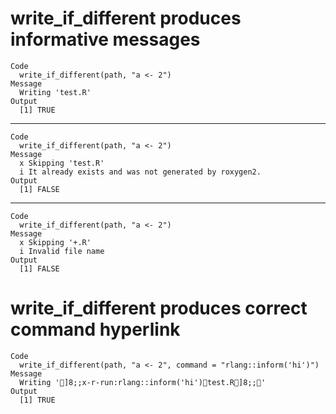 # write_if_different produces informative messages

    Code
      write_if_different(path, "a <- 2")
    Message
      Writing 'test.R'
    Output
      [1] TRUE

---

    Code
      write_if_different(path, "a <- 2")
    Message
      x Skipping 'test.R'
      i It already exists and was not generated by roxygen2.
    Output
      [1] FALSE

---

    Code
      write_if_different(path, "a <- 2")
    Message
      x Skipping '+.R'
      i Invalid file name
    Output
      [1] FALSE

# write_if_different produces correct command hyperlink

    Code
      write_if_different(path, "a <- 2", command = "rlang::inform('hi')")
    Message
      Writing ']8;;x-r-run:rlang::inform('hi')test.R]8;;'
    Output
      [1] TRUE

